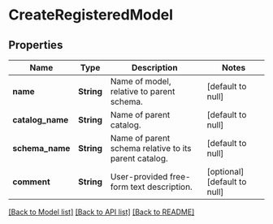 # CreateRegisteredModel
## Properties

| Name | Type | Description | Notes |
|------------ | ------------- | ------------- | -------------|
| **name** | **String** | Name of model, relative to parent schema. | [default to null] |
| **catalog\_name** | **String** | Name of parent catalog. | [default to null] |
| **schema\_name** | **String** | Name of parent schema relative to its parent catalog. | [default to null] |
| **comment** | **String** | User-provided free-form text description. | [optional] [default to null] |

[[Back to Model list]](../README.md#documentation-for-models) [[Back to API list]](../README.md#documentation-for-api-endpoints) [[Back to README]](../README.md)

